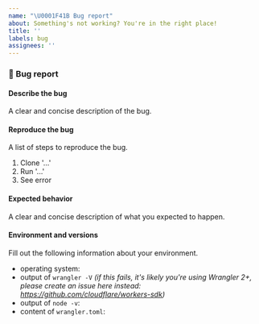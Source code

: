 ```yaml
---
name: "\U0001F41B Bug report"
about: Something's not working? You're in the right place! 
title: ''
labels: bug
assignees: ''
---
```


### 🐛 Bug report

<!-- 
  Did you remember to update wrangler?
  https://developers.cloudflare.com/workers/cli-wrangler/install-update#update

  Did you search for related issues?
  https://github.com/cloudflare/wrangler-legacy/issues
-->

#### Describe the bug

A clear and concise description of the bug.

#### Reproduce the bug

A list of steps to reproduce the bug.

1. Clone '...'
2. Run '...'
3. See error

#### Expected behavior

A clear and concise description of what you expected to happen.

#### Environment and versions

Fill out the following information about your environment.

* operating system:
* output of `wrangler -V` _(if this fails, it's likely you're using Wrangler 2+, please create an issue here instead: https://github.com/cloudflare/workers-sdk)_
* output of `node -v`:
* content of `wrangler.toml`:
